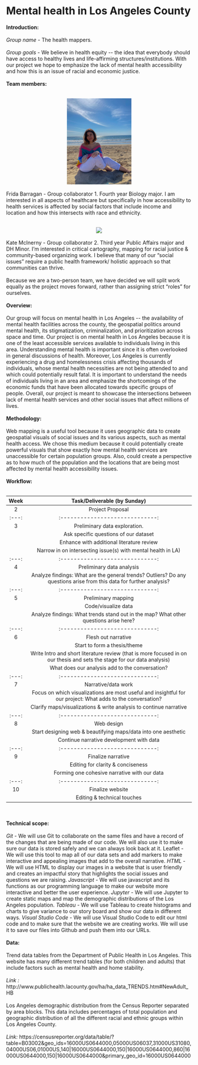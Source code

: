 <b><h1>Mental health in Los Angeles County</h1></b>

<b>Introduction:</b> 
<br>
<br>
<i>Group name - </i> The health mappers.
<br>
<br>
<i> Group goals - </i> We believe in health equity -- the idea that everybody should have access to healthy lives and life-affirming structures/institutions. With our project we hope to emphasize the lack of mental health accessibility and how this is an issue of racial and economic justice.
<br>
<br>
<b>Team members: </b>
<br>
<br>
<p align= "center">
  <img src= "IMG_0694_Original.jpg" width="175px">
</p>
Frida Barragan - Group collaborator 1. Fourth year Biology major. I am interested in all aspects of healthcare but specifically in how accessibility to health services is affected by social factors that include income and location and how this intersects with race and ethnicity. 
<br>
<br>
<p align= "center">
  <img src= "https://i.pinimg.com/originals/9d/55/98/9d5598fbbd1d48d19d7cbf077f006a07.jpg"  width="175px">
  </p>
Kate McInerny - Group collaborator 2. Third year Public Affairs major and DH Minor. I’m interested in critical cartography, mapping for racial justice & community-based organizing work. I believe that many of our “social issues” require a public health framework/ holistic approach so that communities can thrive.
<br>
<br>
Because we are a two-person team, we have decided we will split work equally as the project moves forward, rather than assigning strict “roles” for ourselves.
<br>
<br>
<b>Overview:</b>
<br>
<br>
Our group will focus on mental health in Los Angeles -- the availability of mental health facilities across the county, the geospatial politics around mental health, its stigmatization, criminalization, and prioritization across space and time. Our project is on mental health in Los Angeles because it is one of the least accessible services available to individuals living in this area. Understanding mental health is important since it is often overlooked in general discussions of health. Moreover, Los Angeles is currently experiencing a drug and homelessness crisis affecting thousands of individuals, whose mental health necessities are not being attended to and which could potentially result fatal. It is important to understand the needs of individuals living in an area and emphasize the shortcomings of the economic funds that have been allocated towards specific groups of people. Overall, our project is meant to showcase the intersections between lack of mental health services and other social issues that affect millions of lives.
<br>
<br>
<b>Methodology:</b>
<br>
<br>
Web mapping is a useful tool because it uses geographic data to create geospatial visuals of social issues and its various aspects, such as mental health access. We chose this medium because it could potentially create powerful visuals that show exactly how mental health services are unaccessible for certain population groups. Also, could create a perspective as to how much of the population and the locations that are being most affected by mental health accessibility issues.
<br>
<br>
<b>Workflow:</b>
<br>
<br>

| Week    | Task/Deliverable (by Sunday)    | 
| :---:   | :-----------------------------: |
| 2       | Project Proposal                |
| :---:   | :-----------------------------: |
| 3       | Preliminary data exploration.   |
|         |  Ask specific questions of our dataset |
|         |  Enhance with additional literature review |
|         |  Narrow in on intersecting issue(s) with mental health in LA)    | 
| :---:   | :-----------------------------: |
| 4       | Preliminary data analysis | 
|         | Analyze findings: What are the general trends? Outliers? Do any questions arise from this data for further analysis? |
| :---:   | :-----------------------------: |
| 5       | Preliminary mapping |
|         | Code/visualize data |
|         | Analyze findings: What trends stand out in the map? What other questions arise here?   | 
| :---:   | :-----------------------------: |
| 6       | Flesh out narrative |
|         | Start to form a thesis/theme |
|         | Write Intro and short literature review (that is more focused in on our thesis and sets the stage for our data analysis)|
|         |What does our analysis add to the conversation?               |
| :---:   | :-----------------------------: |
| 7       | Narrative/data work | 
|         | Focus on which visualizations are most useful and insightful for our project: What adds to the conversation? |
|         |Clarify maps/visualizations & write analysis to continue narrative    |
| :---:   | :-----------------------------: |
| 8       | Web design |
|         | Start designing web & beautifying maps/data into one aesthetic |
|         | Continue narrative development with data             |
| :---:   | :-----------------------------: |
| 9       | Finalize narrative | 
|         | Editing for clarity & conciseness | 
|         | Forming one cohesive narrative with our data    | 
| :---:   | :-----------------------------: |
| 10       | Finalize website |
|          |Editing & technical touches|
<br>
<br>
<b>Technical scope:</b>
<br>
<br>
<i> Git - </i> We will use Git to collaborate on the same files and have a record of the changes that are being made of our code. We will also use it to make sure our data is stored safely and we can always look back at it.  
Leaflet - We will use this tool to map all of our data sets and add markers to make interactive and appealing images that add to the overall narrative.
<i> HTML - </i> We will use HTML to display our images in a website that is user friendly and creates an impactful story that highlights the social issues and questions we are raising.
<i> Javascript - </i> We will use javascript and its functions as our programming language to make our website more interactive and better the user experience. 
<i> Jupyter - </i> We will use Jupyter to create static maps and map the demographic distributions of the Los Angeles population.
<i> Tableau - </i> We will use Tableau to create histograms and charts to give variance to our story board and show our data in different ways.
<i> Visual Studio Code - </i> We will use Visual Studio Code to edit our html code and to make sure that the website we are creating works. We will use it to save our files into Github and push them into our URLs.
<br>
<br>
<b>Data:</b>
<br>
<br>
Trend data tables from the Department of Public Health in Los Angeles. This website has many different trend tables (for both children and adults) that include factors such as mental health and home stability.
<br>
<br>
<i>Link : </i> http://www.publichealth.lacounty.gov/ha/ha_data_TRENDS.htm#NewAdult_HB
<br>
<br>
Los Angeles demographic distribution from the Census Reporter separated by area blocks. This data includes percentages of total population and geographic distribution of all the different racial and ethnic groups within Los Angeles County.
<br>
<br>
<i>Link: </i> https://censusreporter.org/data/table/?table=B03002&geo_ids=16000US0644000,05000US06037,31000US31080,04000US06,01000US,140|16000US0644000,150|16000US0644000,860|16000US0644000,150|16000US0644000&primary_geo_id=16000US0644000
